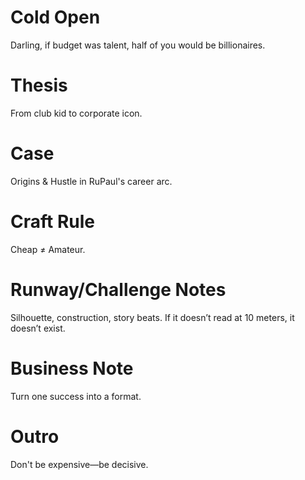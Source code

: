 # Cold Open
Darling, if budget was talent, half of you would be billionaires.

# Thesis
From club kid to corporate icon.

# Case
Origins & Hustle in RuPaul's career arc.

# Craft Rule
Cheap ≠ Amateur.

# Runway/Challenge Notes
Silhouette, construction, story beats. If it doesn’t read at 10 meters, it doesn’t exist.

# Business Note
Turn one success into a format.

# Outro
Don't be expensive—be decisive.
